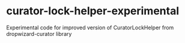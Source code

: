 # curator-lock-helper-experimental
Experimental code for improved version of CuratorLockHelper from dropwizard-curator library

